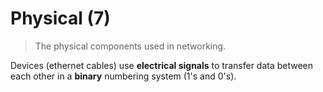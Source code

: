 # Physical (7)

> The physical components used in networking.

Devices (ethernet cables) use **electrical signals** to transfer data between each other in a **binary** numbering system (1's and 0's).
